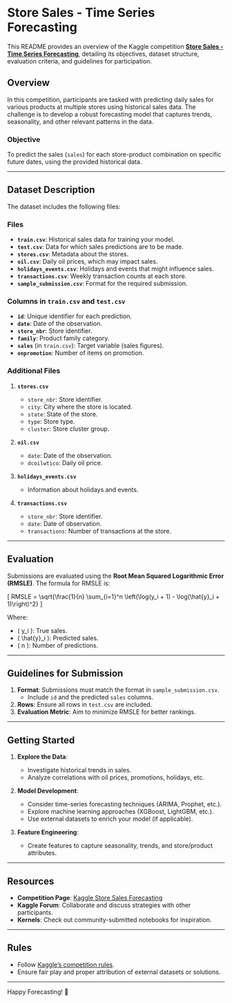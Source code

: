 
# Store Sales - Time Series Forecasting

This README provides an overview of the Kaggle competition **[Store Sales - Time Series Forecasting](https://www.kaggle.com/competitions/store-sales-time-series-forecasting/overview)**, detailing its objectives, dataset structure, evaluation criteria, and guidelines for participation.

## Overview

In this competition, participants are tasked with predicting daily sales for various products at multiple stores using historical sales data. The challenge is to develop a robust forecasting model that captures trends, seasonality, and other relevant patterns in the data.

### Objective

To predict the sales (`sales`) for each store-product combination on specific future dates, using the provided historical data.

---

## Dataset Description

The dataset includes the following files:

### Files

- **`train.csv`**: Historical sales data for training your model.
- **`test.csv`**: Data for which sales predictions are to be made.
- **`stores.csv`**: Metadata about the stores.
- **`oil.csv`**: Daily oil prices, which may impact sales.
- **`holidays_events.csv`**: Holidays and events that might influence sales.
- **`transactions.csv`**: Weekly transaction counts at each store.
- **`sample_submission.csv`**: Format for the required submission.

### Columns in `train.csv` and `test.csv`

- **`id`**: Unique identifier for each prediction.
- **`date`**: Date of the observation.
- **`store_nbr`**: Store identifier.
- **`family`**: Product family category.
- **`sales`** (in `train.csv`): Target variable (sales figures).
- **`onpromotion`**: Number of items on promotion.

### Additional Files

1. **`stores.csv`**
   - `store_nbr`: Store identifier.
   - `city`: City where the store is located.
   - `state`: State of the store.
   - `type`: Store type.
   - `cluster`: Store cluster group.

2. **`oil.csv`**
   - `date`: Date of the observation.
   - `dcoilwtico`: Daily oil price.

3. **`holidays_events.csv`**
   - Information about holidays and events.

4. **`transactions.csv`**
   - `store_nbr`: Store identifier.
   - `date`: Date of observation.
   - `transactions`: Number of transactions at the store.

---

## Evaluation

Submissions are evaluated using the **Root Mean Squared Logarithmic Error (RMSLE)**. The formula for RMSLE is:

\[
RMSLE = \sqrt{\frac{1}{n} \sum_{i=1}^n \left(\log(y_i + 1) - \log(\hat{y}_i + 1)\right)^2}
\]

Where:
- \( y_i \): True sales.
- \( \hat{y}_i \): Predicted sales.
- \( n \): Number of predictions.

---

## Guidelines for Submission

1. **Format**: Submissions must match the format in `sample_submission.csv`.
   - Include `id` and the predicted `sales` columns.
2. **Rows**: Ensure all rows in `test.csv` are included.
3. **Evaluation Metric**: Aim to minimize RMSLE for better rankings.

---

## Getting Started

1. **Explore the Data**:
   - Investigate historical trends in sales.
   - Analyze correlations with oil prices, promotions, holidays, etc.

2. **Model Development**:
   - Consider time-series forecasting techniques (ARIMA, Prophet, etc.).
   - Explore machine learning approaches (XGBoost, LightGBM, etc.).
   - Use external datasets to enrich your model (if applicable).

3. **Feature Engineering**:
   - Create features to capture seasonality, trends, and store/product attributes.

---

## Resources

- **Competition Page**: [Kaggle Store Sales Forecasting](https://www.kaggle.com/competitions/store-sales-time-series-forecasting/overview)
- **Kaggle Forum**: Collaborate and discuss strategies with other participants.
- **Kernels**: Check out community-submitted notebooks for inspiration.

---

## Rules

- Follow [Kaggle’s competition rules](https://www.kaggle.com/rules).
- Ensure fair play and proper attribution of external datasets or solutions.

---

Happy Forecasting! 🌟